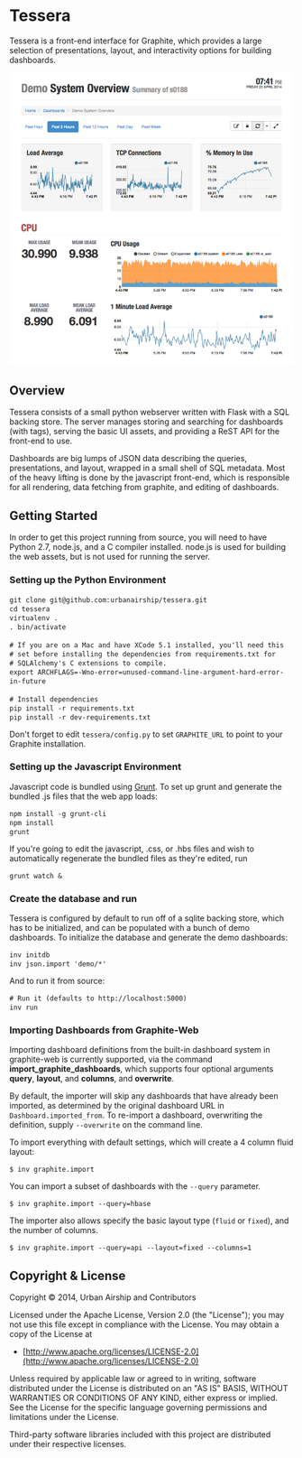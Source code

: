 # Tessera

Tessera is a front-end interface for Graphite, which provides a large
selection of presentations, layout, and interactivity options for
building dashboards.

![screenshot](docs/screenshot-single-node-light.png)

## Overview

Tessera consists of a small python webserver written with Flask with a SQL backing store. The server manages storing and searching for dashboards (with tags), serving the basic UI assets, and providing a ReST API for the front-end to use.

Dashboards are big lumps of JSON data describing the queries, presentations, and layout, wrapped in a small shell of SQL metadata. Most of the heavy lifting is done by the javascript front-end, which is responsible for all rendering, data fetching from graphite, and editing of dashboards.


## Getting Started

In order to get this project running from source, you will need to
have Python 2.7, node.js, and a C compiler installed. node.js is used
for building the web assets, but is not used for running the server.

### Setting up the Python Environment

```shell
git clone git@github.com:urbanairship/tessera.git
cd tessera
virtualenv .
. bin/activate

# If you are on a Mac and have XCode 5.1 installed, you'll need this
# set before installing the dependencies from requirements.txt for
# SQLAlchemy's C extensions to compile.
export ARCHFLAGS=-Wno-error=unused-command-line-argument-hard-error-in-future

# Install dependencies
pip install -r requirements.txt
pip install -r dev-requirements.txt
```

Don't forget to edit ``tessera/config.py`` to set ``GRAPHITE_URL`` to point to your Graphite installation.

### Setting up the Javascript Environment

Javascript code is bundled using [Grunt](http://gruntjs.com/). To set
up grunt and generate the bundled .js files that the web app loads:

```shell
npm install -g grunt-cli
npm install
grunt
```

If you're going to edit the javascript, .css, or .hbs files and wish
to automatically regenerate the bundled files as they're edited, run

```
grunt watch &
```

### Create the database and run

Tessera is configured by default to run off of a sqlite backing
store, which has to be initialized, and can be populated with a bunch
of demo dashboards. To initialize the database and generate the demo
dashboards:

```shell
inv initdb
inv json.import 'demo/*'
```

And to run it from source:

```
# Run it (defaults to http://localhost:5000)
inv run
```

### Importing Dashboards from Graphite-Web

Importing dashboard definitions from the built-in dashboard system in
graphite-web is currently supported, via the command
**import_graphite_dashboards**, which supports four optional
arguments **query**, **layout**, and **columns**, and **overwrite**.

By default, the importer will skip any dashboards that have already
been imported, as determined by the original dashboard URL in
``Dashboard.imported_from``. To re-import a dashboard, overwriting the
definition, supply ``--overwrite`` on the command line.

To import everything with default settings, which will create a 4
column fluid layout:

```shell
$ inv graphite.import
```

You can import a subset of dashboards with the ``--query`` parameter.

```shell
$ inv graphite.import --query=hbase
```

The importer also allows specify the basic layout type (``fluid`` or
``fixed``), and the number of columns.

```shell
$ inv graphite.import --query=api --layout=fixed --columns=1
```

## Copyright & License

Copyright &copy; 2014, Urban Airship and Contributors

Licensed under the Apache License, Version 2.0 (the "License");
you may not use this file except in compliance with the License.
You may obtain a copy of the License at

* [http://www.apache.org/licenses/LICENSE-2.0](http://www.apache.org/licenses/LICENSE-2.0)

Unless required by applicable law or agreed to in writing, software
distributed under the License is distributed on an "AS IS" BASIS,
WITHOUT WARRANTIES OR CONDITIONS OF ANY KIND, either express or implied.
See the License for the specific language governing permissions and
limitations under the License.

Third-party software libraries included with this project are
distributed under their respective licenses.
